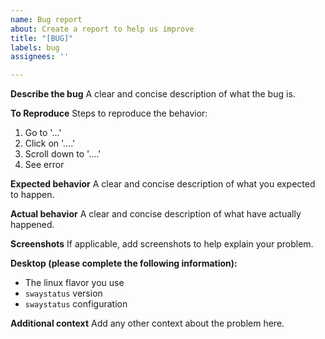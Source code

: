 ```yaml
---
name: Bug report
about: Create a report to help us improve
title: "[BUG]"
labels: bug
assignees: ''

---
```


**Describe the bug**
A clear and concise description of what the bug is.

**To Reproduce**
Steps to reproduce the behavior:
1. Go to '...'
2. Click on '....'
3. Scroll down to '....'
4. See error

**Expected behavior**
A clear and concise description of what you expected to happen.

**Actual behavior**
A clear and concise description of what have actually happened.

**Screenshots**
If applicable, add screenshots to help explain your problem.

**Desktop (please complete the following information):**
 - The linux flavor you use
 - `swaystatus` version
 - `swaystatus` configuration

**Additional context**
Add any other context about the problem here.
